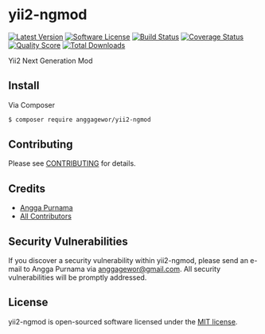 # yii2-ngmod

[![Latest Version](https://img.shields.io/github/release/anggagewor/yii2-ngmod.svg?style=flat-square)](https://github.com/anggagewor/yii2-ngmod/releases)
[![Software License](https://img.shields.io/badge/license-MIT-brightgreen.svg?style=flat-square)](LICENSE.md)
[![Build Status](https://img.shields.io/travis/anggagewor/yii2-ngmod/master.svg?style=flat-square)](https://travis-ci.org/anggagewor/yii2-ngmod)
[![Coverage Status](https://img.shields.io/scrutinizer/coverage/g/anggagewor/yii2-ngmod.svg?style=flat-square)](https://scrutinizer-ci.com/g/anggagewor/yii2-ngmod/code-structure)
[![Quality Score](https://img.shields.io/scrutinizer/g/anggagewor/yii2-ngmod.svg?style=flat-square)](https://scrutinizer-ci.com/g/anggagewor/yii2-ngmod)
[![Total Downloads](https://img.shields.io/packagist/dt/anggagewor/yii2-ngmod.svg?style=flat-square)](https://packagist.org/packages/anggagewor/yii2-ngmod)

Yii2 Next Generation Mod

## Install

Via Composer

```bash
$ composer require anggagewor/yii2-ngmod
```

## Contributing

Please see [CONTRIBUTING](CONTRIBUTING.md) for details.

## Credits

- [Angga Purnama](https://github.com/anggagewor)
- [All Contributors](../../contributors)

## Security Vulnerabilities

If you discover a security vulnerability within yii2-ngmod, please send an e-mail to Angga Purnama via [anggagewor@gmail.com](mailto:anggagewor@gmail.com). All security vulnerabilities will be promptly addressed.

## License

yii2-ngmod is open-sourced software licensed under the [MIT license](LICENSE.md).
